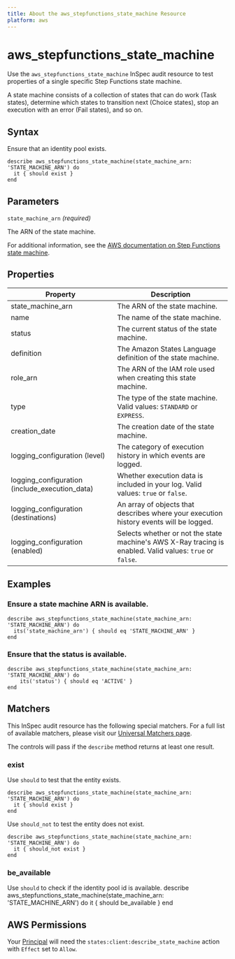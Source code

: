 ```yaml
---
title: About the aws_stepfunctions_state_machine Resource
platform: aws
---
```


# aws\_stepfunctions\_state\_machine

Use the `aws_stepfunctions_state_machine` InSpec audit resource to test properties of a single specific Step Functions state machine.

A state machine consists of a collection of states that can do work (Task states), determine which states to transition next (Choice states), stop an execution with an error (Fail states), and so on.

## Syntax

Ensure that an identity pool exists.

    describe aws_stepfunctions_state_machine(state_machine_arn: 'STATE_MACHINE_ARN') do
      it { should exist }
    end

## Parameters

`state_machine_arn` _(required)_

The ARN of the state machine.

For additional information, see the [AWS documentation on Step Functions state machine](https://docs.aws.amazon.com/AWSCloudFormation/latest/UserGuide/aws-resource-stepfunctions-statemachine.html).

## Properties

| Property | Description|
| --- | --- |
| state_machine_arn | The ARN of the state machine. |
| name | The name of the state machine. |
| status | The current status of the state machine. |
| definition | The Amazon States Language definition of the state machine. |
| role_arn | The ARN of the IAM role used when creating this state machine. |
| type | The type of the state machine. Valid values: `STANDARD` or `EXPRESS`. |
| creation_date | The creation date of the state machine. |
| logging_configuration (level) | The category of execution history in which events are logged. |
| logging_configuration (include_execution_data) | Whether execution data is included in your log. Valid values: `true` or `false`. |
| logging_configuration (destinations) | An array of objects that describes where your execution history events will be logged. |
| logging_configuration (enabled) | Selects whether or not the state machine's AWS X-Ray tracing is enabled. Valid values: `true` or `false`. |

## Examples

### Ensure a state machine ARN is available.

    describe aws_stepfunctions_state_machine(state_machine_arn: 'STATE_MACHINE_ARN') do
      its('state_machine_arn') { should eq 'STATE_MACHINE_ARN' }
    end

### Ensure that the status is available.

    describe aws_stepfunctions_state_machine(state_machine_arn: 'STATE_MACHINE_ARN') do
        its('status') { should eq 'ACTIVE' }
    end

## Matchers

This InSpec audit resource has the following special matchers. For a full list of available matchers, please visit our [Universal Matchers page](https://www.inspec.io/docs/reference/matchers/).

The controls will pass if the `describe` method returns at least one result.

### exist

Use `should` to test that the entity exists.

    describe aws_stepfunctions_state_machine(state_machine_arn: 'STATE_MACHINE_ARN') do
      it { should exist }
    end

Use `should_not` to test the entity does not exist.

    describe aws_stepfunctions_state_machine(state_machine_arn: 'STATE_MACHINE_ARN') do
      it { should_not exist }
    end

### be_available

Use `should` to check if the identity pool id is available.
    describe aws_stepfunctions_state_machine(state_machine_arn: 'STATE_MACHINE_ARN') do
      it { should be_available }
    end

## AWS Permissions

Your [Principal](https://docs.aws.amazon.com/IAM/latest/UserGuide/intro-structure.html#intro-structure-principal) will need the `states:client:describe_state_machine` action with `Effect` set to `Allow`.

